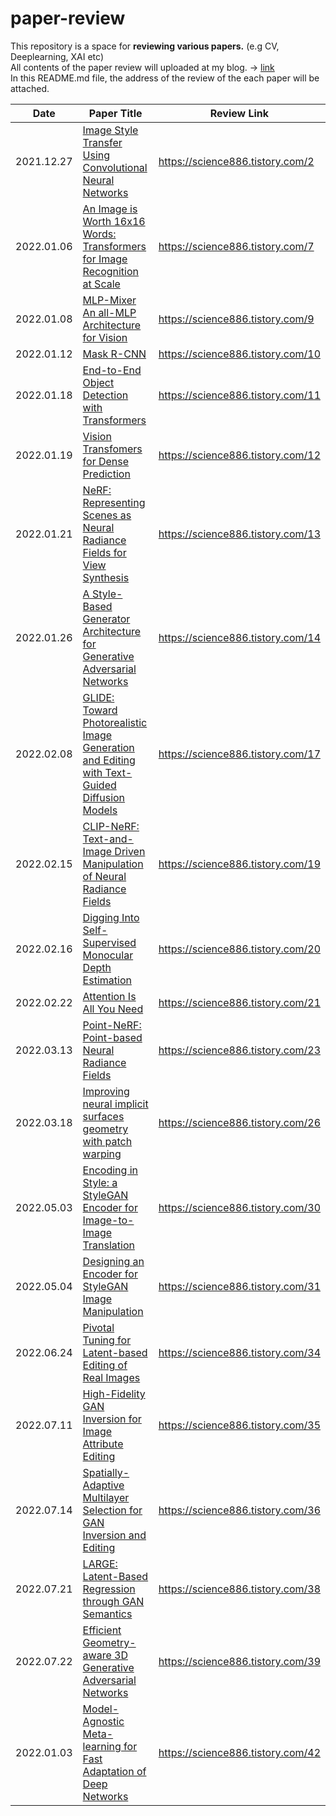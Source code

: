 # paper-review
This repository is a space for **reviewing various papers.** (e.g CV, Deeplearning, XAI etc)
</br> All contents of the paper review will uploaded at my blog. -> [link](https://science886.tistory.com/category/Paper%20review)
</br> In this README.md file, the address of the review of the each paper will be attached. 


|Date|Paper Title|Review Link|
|------|---|---|
|2021.12.27|[Image Style Transfer Using Convolutional Neural Networks](https://openaccess.thecvf.com/content_cvpr_2016/html/Gatys_Image_Style_Transfer_CVPR_2016_paper.html)| https://science886.tistory.com/2 |
|2022.01.06|[An Image is Worth 16x16 Words: Transformers for Image Recognition at Scale](https://arxiv.org/abs/2010.11929)| https://science886.tistory.com/7 |
|2022.01.08|[MLP-Mixer An all-MLP Architecture for Vision](https://arxiv.org/abs/2105.01601)| https://science886.tistory.com/9 |
|2022.01.12|[Mask R-CNN](https://arxiv.org/abs/1703.06870)| https://science886.tistory.com/10|
|2022.01.18|[End-to-End Object Detection with Transformers](https://arxiv.org/abs/2005.12872)| https://science886.tistory.com/11|
|2022.01.19|[Vision Transfomers for Dense Prediction](https://arxiv.org/abs/2103.13413)| https://science886.tistory.com/12|
|2022.01.21|[NeRF: Representing Scenes as Neural Radiance Fields for View Synthesis](https://arxiv.org/abs/2003.08934)| https://science886.tistory.com/13|
|2022.01.26|[A Style-Based Generator Architecture for Generative Adversarial Networks](https://arxiv.org/abs/1812.04948)| https://science886.tistory.com/14|
|2022.02.08|[GLIDE: Toward Photorealistic Image Generation and Editing with Text-Guided Diffusion Models](https://arxiv.org/abs/2112.10741)| https://science886.tistory.com/17|
|2022.02.15|[CLIP-NeRF: Text-and-Image Driven Manipulation of Neural Radiance Fields](https://arxiv.org/abs/2112.05139)| https://science886.tistory.com/19|
|2022.02.16|[Digging Into Self-Supervised Monocular Depth Estimation](https://arxiv.org/abs/1806.01260)| https://science886.tistory.com/20|
|2022.02.22|[Attention Is All You Need](https://arxiv.org/abs/1706.03762)| https://science886.tistory.com/21|
|2022.03.13|[Point-NeRF: Point-based Neural Radiance Fields](https://arxiv.org/abs/2201.08845)| https://science886.tistory.com/23|
|2022.03.18|[Improving neural implicit surfaces geometry with patch warping](https://arxiv.org/abs/2112.09648)| https://science886.tistory.com/26|
|2022.05.03|[Encoding in Style: a StyleGAN Encoder for Image-to-Image Translation](https://arxiv.org/abs/2008.00951)| https://science886.tistory.com/30|
|2022.05.04|[Designing an Encoder for StyleGAN Image Manipulation](https://arxiv.org/abs/2102.02766)| https://science886.tistory.com/31|
|2022.06.24|[Pivotal Tuning for Latent-based Editing of Real Images](https://arxiv.org/abs/2106.05744)| https://science886.tistory.com/34|
|2022.07.11|[High-Fidelity GAN Inversion for Image Attribute Editing](https://arxiv.org/abs/2109.06590)| https://science886.tistory.com/35|
|2022.07.14|[Spatially-Adaptive Multilayer Selection for GAN Inversion and Editing](https://arxiv.org/abs/2206.08357)| https://science886.tistory.com/36|
|2022.07.21|[LARGE: Latent-Based Regression through GAN Semantics](https://arxiv.org/abs/2107.11186)| https://science886.tistory.com/38|
|2022.07.22|[Efficient Geometry-aware 3D Generative Adversarial Networks](https://arxiv.org/abs/2112.07945)| https://science886.tistory.com/39|
|2022.01.03|[Model-Agnostic Meta-learning for Fast Adaptation of Deep Networks](https://arxiv.org/abs/1703.03400)| https://science886.tistory.com/42|
